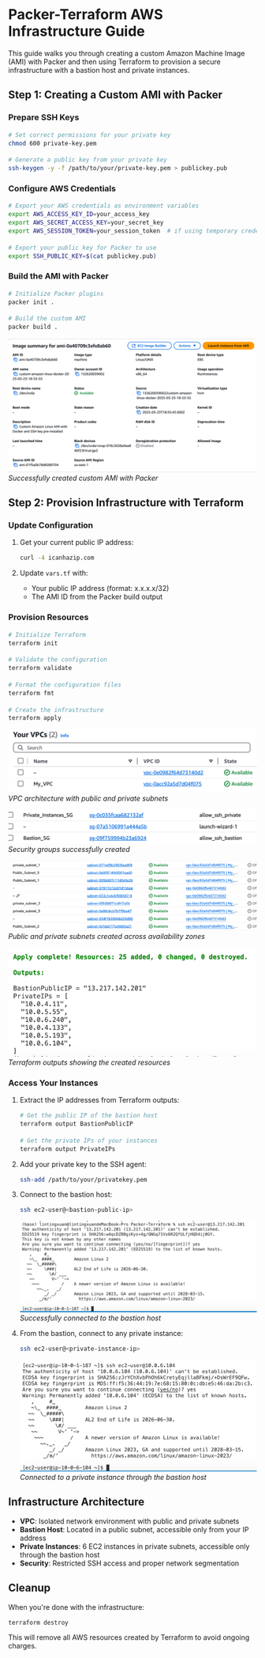 # Packer-Terraform AWS Infrastructure Guide

This guide walks you through creating a custom Amazon Machine Image (AMI) with Packer and then using Terraform to provision a secure infrastructure with a bastion host and private instances.

## Step 1: Creating a Custom AMI with Packer

### Prepare SSH Keys
```bash
# Set correct permissions for your private key
chmod 600 private-key.pem

# Generate a public key from your private key
ssh-keygen -y -f /path/to/your/private-key.pem > publickey.pub
```

### Configure AWS Credentials
```bash
# Export your AWS credentials as environment variables
export AWS_ACCESS_KEY_ID=your_access_key
export AWS_SECRET_ACCESS_KEY=your_secret_key
export AWS_SESSION_TOKEN=your_session_token  # if using temporary credentials

# Export your public key for Packer to use
export SSH_PUBLIC_KEY=$(cat publickey.pub)
```

### Build the AMI with Packer
```bash
# Initialize Packer plugins
packer init .

# Build the custom AMI
packer build .
```

![Custom AMI Created](/.images/custom_ami_created.png)
*Successfully created custom AMI with Packer*

## Step 2: Provision Infrastructure with Terraform

### Update Configuration
1. Get your current public IP address:
   ```bash
   curl -4 icanhazip.com
   ```

2. Update `vars.tf` with:
   - Your public IP address (format: x.x.x.x/32)
   - The AMI ID from the Packer build output

### Provision Resources
```bash
# Initialize Terraform
terraform init

# Validate the configuration
terraform validate

# Format the configuration files
terraform fmt

# Create the infrastructure
terraform apply
```
![VPC Architecture](.images/VPC.png)
*VPC architecture with public and private subnets*

![Security Groups Created](/.images/security_created.png)
*Security groups successfully created*

![Subnets Created](/.images/subnet_created.png)
*Public and private subnets created across availability zones*

![Terraform Output](/.images/terraform_output.png)
*Terraform outputs showing the created resources*

### Access Your Instances

1. Extract the IP addresses from Terraform outputs:
   ```bash
   # Get the public IP of the bastion host
   terraform output BastionPublicIP
   
   # Get the private IPs of your instances
   terraform output PrivateIPs
   ```

2. Add your private key to the SSH agent:
   ```bash
   ssh-add /path/to/your/privatekey.pem
   ```

3. Connect to the bastion host:
   ```bash
   ssh ec2-user@<bastion-public-ip>
   ```
   
   ![Login to Bastion Host](/.images/login_public_ip.png)
   *Successfully connected to the bastion host*

4. From the bastion, connect to any private instance:
   ```bash
   ssh ec2-user@<private-instance-ip>
   ```
   
   ![Login to Private Instance](/.images/login_private_ip.png)
   *Connected to a private instance through the bastion host*

## Infrastructure Architecture

- **VPC**: Isolated network environment with public and private subnets
- **Bastion Host**: Located in a public subnet, accessible only from your IP address
- **Private Instances**: 6 EC2 instances in private subnets, accessible only through the bastion host
- **Security**: Restricted SSH access and proper network segmentation

## Cleanup

When you're done with the infrastructure:
```bash
terraform destroy
```

This will remove all AWS resources created by Terraform to avoid ongoing charges.
